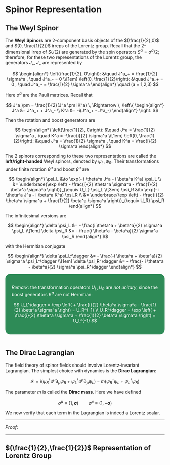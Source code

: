 <style>
    .remark {
        border-radius: 15px;
        padding: 20px;
        background-color: SeaGreen;
        color: White;
    }
</style>

# Spinor Representation

## The Weyl Spinor

The **Weyl Spinors** are 2-component basis objects of the $(\frac{1}{2},0)$ and $(0, \frac{1}{2})$ irreps of the Lorentz group. Recall that the 2-dimensional irrep of $SU(2)$ are generated by the spin operators $S^a = \sigma^a / 2$; therefore, for these two representations of the Lorentz group, the generators $J_+, J_-$ are represented by

$$
\begin{align*}
    \left(\frac{1}{2}, 0\right): &\quad
    J^a_+ = \frac{1}{2} \sigma^a , \quad
    J^a_- = 0
    \\[1em]
    \left(0, \frac{1}{2}\right): &\quad
    J^a_+ = 0 , \quad
    J^a_- = \frac{1}{2} \sigma^a
\end{align*} \quad
(a = 1,2,3)
$$

Here $\sigma^a$ are the Pauli matrices. Recall that

$$
J^a_\pm = \frac{1}{2}(J^a \pm iK^a)
\, \Rightarrow \, \left\{
\begin{align*}
    J^a &= J^a_+ + J^a_-
    \\
    K^a &= -i(J^a_+ - J^a_-)
\end{align*} \right.
$$

Then the rotation and boost generators are

$$
\begin{align*}
    \left(\frac{1}{2}, 0\right): &\quad
    J^a = \frac{1}{2} \sigma^a , \quad
    K^a = -\frac{i}{2} \sigma^a
    \\[1em]
    \left(0, \frac{1}{2}\right): &\quad
    J^a = \frac{1}{2} \sigma^a , \quad
    K^a = \frac{i}{2} \sigma^a
\end{align*}
$$

The 2 spinors corresponding to these two representations are called the **left/right-handed** Weyl spinors, denoted by $\psi_L, \psi_R$. Their transformations under finite rotation $\theta^a$ and boost $\beta^a$ are

$$
\begin{align*}
    \psi_L &\to \exp(- i \theta^a J^a - i \beta^a K^a) \psi_L
    \\ &= \underbrace{\exp \left(
        - \frac{i}{2} \theta^a \sigma^a 
        - \frac{1}{2} \beta^a \sigma^a
    \right)}_{\equiv U_L} \psi_L
    \\[3em]
    \psi_R &\to \exp(- i \theta^a J^a - i \beta^a K^a) \psi_R
    \\ &= \underbrace{\exp \left(
        - \frac{i}{2} \theta^a \sigma^a 
        + \frac{1}{2} \beta^a \sigma^a
    \right)}_{\equiv U_R} \psi_R    
\end{align*}
$$

The infinitesimal versions are

$$
\begin{align*}
    \delta \psi_L 
    &= - \frac{i \theta^a + \beta^a}{2}
    \sigma^a \psi_L
    \\[1em]
    \delta \psi_R 
    &= - \frac{i \theta^a - \beta^a}{2}
    \sigma^a \psi_R
\end{align*}
$$

with the Hermitian conjugate

$$
\begin{align*}
    \delta \psi_L^\dagger 
    &= - \frac{-i \theta^a + \beta^a}{2}
    \sigma^a \psi_L^\dagger
    \\[1em]
    \delta \psi_R^\dagger 
    &= - \frac{- i \theta^a - \beta^a}{2}
    \sigma^a \psi_R^\dagger
\end{align*}
$$

<div class="remark">

*Remark*: the transformation operators $U_L, U_R$ are *not unitary*, since the boost generators $K^a$ are not Hermitian:

$$
U_L^\dagger = \exp \left(
    + \frac{i}{2} \theta^a \sigma^a 
    - \frac{1}{2} \beta^a \sigma^a
\right) = U_R^{-1}
\\
U_R^\dagger = \exp \left(
    + \frac{i}{2} \theta^a \sigma^a 
    + \frac{1}{2} \beta^a \sigma^a
\right) = U_L^{-1}
$$

</div><br>

## The Dirac Lagrangian

The field theory of spinor fields should involve Lorentz-invariant Lagrangian. The simplest choice with dynamics is the **Dirac Lagrangian**:

$$
\mathcal{L} = i (
    \psi_R^\dagger \sigma^\mu \partial_\mu \psi_R
    + \psi_L^\dagger \bar{\sigma}^\mu \partial_\mu \psi_L
) - m(
    \psi_R^\dagger \psi_L
    + \psi_L^\dagger \psi_R
)
$$

The parameter $m$ is called the **Dirac mass**. Here we have defined

$$
\sigma^\mu \equiv (1, \boldsymbol{\sigma}) \qquad
\bar{\sigma}^\mu \equiv (1, -\boldsymbol{\sigma})
$$

We now verify that each term in the Lagrangian is indeed a Lorentz scalar.

----

*Proof*:


----

## $(\frac{1}{2},\frac{1}{2})$ Representation of Lorentz Group
